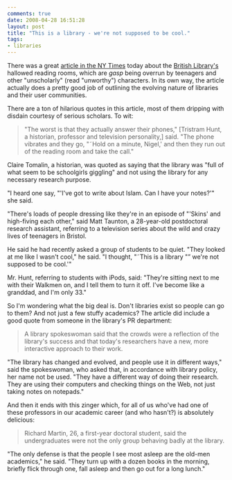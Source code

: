 ```yaml
---
comments: true
date: 2008-04-28 16:51:28
layout: post
title: "This is a library - we're not supposed to be cool."
tags:
- libraries
---
```


There was a great [article in the NY Times](http://www.nytimes.com/2008/04/28/world/europe/28library.html) today about the [British Library's](http://www.bl.uk/) hallowed reading rooms, which are *gasp* being overrun by teenagers and other "unscholarly" (read "unworthy") characters. In its own way, the article actually does a pretty good job of outlining the evolving nature of libraries and their user communities.<!-- more -->

There are a ton of hilarious quotes in this article, most of them dripping with disdain courtesy of serious scholars. To wit:


> "The worst is that they actually answer their phones," [Tristram Hunt, a historian, professor and television personality,] said. "The phone vibrates and they go, "˜Hold on a minute, Nigel,' and then they run out of the reading room and take the call."

Claire Tomalin, a historian, was quoted as saying that the library was "full of what seem to be schoolgirls giggling" and not using the library for any necessary research purpose.

"I heard one say, "'I've got to write about Islam. Can I have your notes?'" she said.

"There's loads of people dressing like they're in an episode of "'Skins' and high-fiving each other," said Matt Taunton, a 28-year-old postdoctoral research assistant, referring to a television series about the wild and crazy lives of teenagers in Bristol.

He said he had recently asked a group of students to be quiet. "They looked at me like I wasn't cool," he said. "I thought, "˜This is a library "” we're not supposed to be cool.'"

Mr. Hunt, referring to students with iPods, said: "They're sitting next to me with their Walkmen on, and I tell them to turn it off. I've become like a granddad, and I'm only 33."


So I'm wondering what the big deal is. Don't libraries exist so people can go to them? And not just a few stuffy academics? The article did include a good quote from someone in the library's PR department:


> A library spokeswoman said that the crowds were a reflection of the library's success and that today's researchers have a new, more interactive approach to their work.

"The library has changed and evolved, and people use it in different ways," said the spokeswoman, who asked that, in accordance with library policy, her name not be used. "They have a different way of doing their research. They are using their computers and checking things on the Web, not just taking notes on notepads."


And then it ends with this zinger which, for all of us who've had one of these professors in our academic career (and who hasn't?) is absolutely delicious:


> Richard Martin, 26, a first-year doctoral student, said the undergraduates were not the only group behaving badly at the library.

"The only defense is that the people I see most asleep are the old-men academics," he said. "They turn up with a dozen books in the morning, briefly flick through one, fall asleep and then go out for a long lunch."
